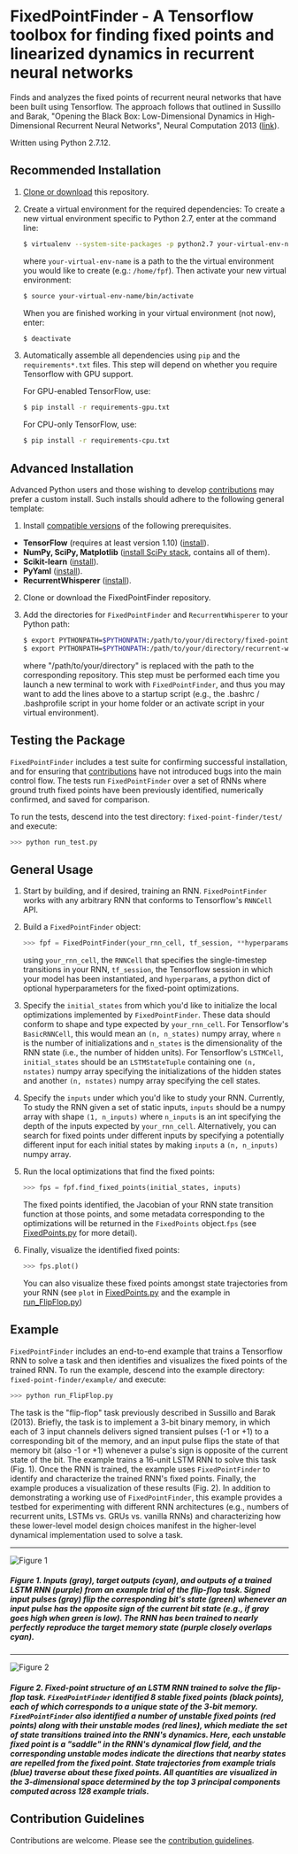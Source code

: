 # FixedPointFinder - A Tensorflow toolbox for finding fixed points and linearized dynamics in recurrent neural networks

Finds and analyzes the fixed points of recurrent neural networks that have been built using Tensorflow. The approach follows that outlined in Sussillo and Barak, "Opening the Black Box: Low-Dimensional Dynamics in High-Dimensional Recurrent Neural Networks", Neural Computation 2013 ([link](https://doi.org/10.1162/NECO_a_00409)).

Written using Python 2.7.12.

## Recommended Installation

1. [Clone or download](https://help.github.com/articles/cloning-a-repository/) this repository.
2. Create a virtual environment for the required dependencies:
    To create a new virtual environment specific to Python 2.7, enter at the command line:
    ```bash
    $ virtualenv --system-site-packages -p python2.7 your-virtual-env-name
    ```
    where `your-virtual-env-name` is a path to the the virtual environment you would like to create (e.g.: `/home/fpf`). Then   activate your new virtual environment:
    ```bash
    $ source your-virtual-env-name/bin/activate
    ```
    When you are finished working in your virtual environment (not now), enter:
    ```bash
    $ deactivate
    ```
3. Automatically assemble all dependencies using `pip` and the `requirements*.txt` files. This step will depend on whether you require Tensorflow with GPU support.

    For GPU-enabled TensorFlow, use:

    ```bash
    $ pip install -r requirements-gpu.txt
    ```

    For CPU-only TensorFlow, use:

    ```bash
    $ pip install -r requirements-cpu.txt
    ```

## Advanced Installation

Advanced Python users and those wishing to develop [contributions](https://github.com/mattgolub/fixed-point-finder/blob/master/CONTRIBUTING.md) may prefer a custom install. Such installs should adhere to the following general template: 

1. Install [compatible versions](https://github.com/mattgolub/fixed-point-finder/blob/master/requirements-cpu.txt) of the following prerequisites.

* **TensorFlow** (requires at least version 1.10) ([install](https://www.tensorflow.org/install/)).
* **NumPy, SciPy, Matplotlib** ([install SciPy stack](https://www.scipy.org/install.html), contains all of them).
* **Scikit-learn** ([install](http://scikit-learn.org/)).
* **PyYaml** ([install](https://pyyaml.org/)).
* **RecurrentWhisperer** ([install](https://github.com/mattgolub/recurrent-whisperer/)).

2. Clone or download the FixedPointFinder repository.
4. Add the directories for ```FixedPointFinder``` and ```RecurrentWhisperer```  to your Python path:

    ```bash
    $ export PYTHONPATH=$PYTHONPATH:/path/to/your/directory/fixed-point-finder/
    $ export PYTHONPATH=$PYTHONPATH:/path/to/your/directory/recurrent-whisperer/
    ```
        
    where "/path/to/your/directory" is replaced with the path to the corresponding repository. This step must be performed each time you launch a new terminal to work with ```FixedPointFinder```, and thus you may want to add the lines above to a startup script (e.g., the .bashrc / .bashprofile script in your home folder or an activate script in your virtual environment).

## Testing the Package

``FixedPointFinder`` includes a test suite for confirming successful installation, and for ensuring that [contributions](https://github.com/mattgolub/fixed-point-finder/blob/master/CONTRIBUTING.md) have not introduced bugs into the main control flow. The tests run ``FixedPointFinder`` over a set of RNNs where ground truth fixed points have been previously identified, numerically confirmed, and saved for comparison.

To run the tests, descend into the test directory: `fixed-point-finder/test/` and execute:

```bash
>>> python run_test.py
```

## General Usage

1. Start by building, and if desired, training an RNN. ```FixedPointFinder``` works with any arbitrary RNN that conforms to Tensorflow's `RNNCell` API.
2. Build a ```FixedPointFinder``` object:
    ```python
    >>> fpf = FixedPointFinder(your_rnn_cell, tf_session, **hyperparams)
    ```
    using `your_rnn_cell`, the `RNNCell` that specifies the single-timestep transitions in your RNN, `tf_session`, the Tensorflow session in which your model has been instantiated, and `hyperparams`, a python dict of optional hyperparameters for the fixed-point optimizations.
  
3. Specify the `initial_states` from which you'd like to initialize the local optimizations implemented by ```FixedPointFinder```. These data should conform to shape and type expected by `your_rnn_cell`. For Tensorflow's `BasicRNNCell`, this would mean an `(n, n_states)` numpy array, where `n` is the number of initializations and `n_states` is the dimensionality of the RNN state (i.e., the number of hidden units). For Tensorflow's `LSTMCell`, `initial_states` should be an  `LSTMStateTuple` containing one `(n, nstates)` numpy array specifying the initializations of the hidden states and another `(n, nstates)` numpy array specifying the cell states.

4. Specify the `inputs` under which you'd like to study your RNN. Currently, To study the RNN given a set of static inputs, `inputs` should be a numpy array with shape `(1, n_inputs)` where `n_inputs` is an int specifying the depth of the inputs expected by `your_rnn_cell`. Alternatively, you can search for fixed points under different inputs by specifying a potentially different input for each initial states by making `inputs` a `(n, n_inputs)` numpy array.

5. Run the local optimizations that find the fixed points:
    ```python
    >>> fps = fpf.find_fixed_points(initial_states, inputs)
    ```
    The fixed points identified, the Jacobian of your RNN state transition function at those points, and some metadata corresponding to the optimizations will be returned in the `FixedPoints` object.`fps` (see [FixedPoints.py](https://github.com/mattgolub/fixed-point-finder/blob/master/FixedPoints.py) for more detail).

6. Finally, visualize the identified fixed points:
    ```python
    >>> fps.plot()
    ```
    You can also visualize these fixed points amongst state trajectories from your RNN (see `plot` in [FixedPoints.py](https://github.com/mattgolub/fixed-point-finder/blob/master/FixedPoints.py) and the example in [run_FlipFlop.py](https://github.com/mattgolub/fixed-point-finder/blob/master/example/run_FlipFlop.py))

## Example

``FixedPointFinder`` includes an end-to-end example that trains a Tensorflow RNN to solve a task and then identifies and visualizes the fixed points of the trained RNN. To run the example, descend into the example directory: `fixed-point-finder/example/` and execute:

```bash
>>> python run_FlipFlop.py
```

The task is the "flip-flop" task previously described in Sussillo and Barak (2013). Briefly, the task is to implement a 3-bit binary memory, in which each of 3 input channels delivers signed transient pulses (-1 or +1) to a corresponding bit of the memory, and an input pulse flips the state of that memory bit (also -1 or +1) whenever a pulse's sign is opposite of the current state of the bit. The example trains a 16-unit LSTM RNN to solve this task (Fig. 1). Once the RNN is trained, the example uses ``FixedPointFinder`` to identify and characterize the trained RNN's fixed points. Finally, the example produces a visualization of these results (Fig. 2). In addition to demonstrating a working use of ``FixedPointFinder``, this example provides a testbed for experimenting with different RNN architectures (e.g., numbers of recurrent units, LSTMs vs. GRUs vs. vanilla RNNs) and characterizing how these lower-level model design choices manifest in the higher-level dynamical implementation used to solve a task.

---
![Figure 1](paper/task_example.png)

##### Figure 1. Inputs (gray), target outputs (cyan), and outputs of a trained LSTM RNN (purple) from an example trial of the flip-flop task. Signed input pulses (gray) flip the corresponding bit's state (green) whenever an input pulse has the opposite sign of the current bit state (e.g., if gray goes high when green is low). The RNN has been trained to nearly perfectly reproduce the target memory state (purple closely overlaps cyan).
---
![Figure 2](paper/fixed_points.png)

##### Figure 2. Fixed-point structure of an LSTM RNN trained to solve the flip-flop task. ``FixedPointFinder`` identified 8 stable fixed points (black points), each of which corresponds to a unique state of the 3-bit memory. ``FixedPointFinder`` also identified a number of unstable fixed points (red points) along with their unstable modes (red lines), which mediate the set of state transitions trained into the RNN's dynamics. Here, each unstable fixed point is a "saddle" in the RNN's dynamical flow field, and the corresponding unstable modes indicate the directions that nearby states are repelled from the fixed point. State trajectories from example trials (blue) traverse about these fixed points. All quantities are visualized in the 3-dimensional space determined by the top 3 principal components computed across 128 example trials.

## Contribution Guidelines

Contributions are welcome. Please see the [contribution guidelines](https://github.com/mattgolub/fixed-point-finder/blob/master/CONTRIBUTING.md).
